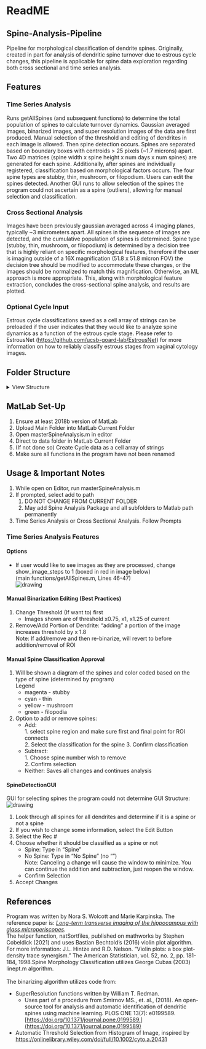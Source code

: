 # ReadME

## Spine-Analysis-Pipeline

Pipeline for morphological classification of dendrite spines.
Originally, created in part for analysis of dendritic spine turnover due to estrous cycle changes, this pipeline is applicable for spine data exploration regarding both cross sectional and time series analysis. 

## Features

### Time Series Analysis
Runs getAllSpines (and subsequent functions) to determine the total population of spines to calculate turnover dynamics. Gaussian averaged images, binarized images, and super resolution images of the data are first produced. Manual selection of the threshold and editing of dendrites in each image is allowed. Then spine detection occurs. Spines are separated based on boundary boxes with centroids > 25 pixels (~1.7 microns) apart. Two 4D matrices (spine width x spine height x num days x num spines) are generated for each spine. Additionally, after spines are individually registered, classification based on morphological factors occurs. The four spine types are stubby, thin, mushroom, or filopodium. Users can edit the spines detected. Another GUI runs to allow selection of the spines the program could not ascertain as a spine (outliers), allowing for manual selection and classification.

### Cross Sectional Analysis

Images have been previously gaussian averaged across 4 imaging planes, typically ~3 micrometers apart. All spines in the sequence of images are detected, and the cumulative population of spines is determined. Spine type (stubby, thin, mushroom, or filopodium) is determined by a decision tree that is highly reliant on specific morphological features, therefore if the user is imaging outside of a 16X magnification (51.8 x 51.8 micron FOV) the decision tree should be modified to accommodate these changes, or the images should be normalized to match this magnification. Otherwise, an ML approach is more appropriate. This, along with morphological feature extraction, concludes the cross-sectional spine analysis, and results are plotted.

### Optional Cycle Input

Estrous cycle classifications saved as a cell array of strings can be preloaded if the user indicates that they would like to analyze spine dynamics as a function of the estrous cycle stage. Please refer to EstrousNet (https://github.com/ucsb-goard-lab/EstrousNet) for more information on how to reliably classify estrous stages from vaginal cytology images.

## Folder Structure

<details>
  <summary>View Structure</summary>
  
  ### Main Folder
  1. README.md
  2. Data Folder
     * ImagesforAnalysis.png
     * cycle.mat (i.e for estrous cycle)
     * binarized
       * binarized images
       * superresolution
            * superresolution images
        * data
          * original images
  3. SpineAnalysisPackage
      * .gitattributes
      * masterSpineAnalysis.m
      * main functions
          * getAllSpines.m
          * crossSectionalSpineAnalysis.m
          * analyzeDendrite_NSWEdit.m
      * subfunctions
          * violinplot.m
          * getManualSpines.m
          * binarizeMeanGausProjection_NSWEdit.m
          * natsortfiles
              * natsortfiles.m
              * natsort.m
              * license.txt
              * html
                  * natsortfiles_doc.html
          * ClassesAndHelpers
              * Violin_2.m
              * pixel_intersection.m
              * linept.m
              * getDendriteInfoClass.m
              * getSpineMorphologyClass.m
              * getFilteredImageClass.m
</details>

## MatLab Set-Up
1. Ensure at least 2018b version of MatLab 
2. Upload Main Folder into MatLab Current Folder
3. Open masterSpineAnalysis.m in editor
4. Direct to data folder in MatLab Current Folder
5. (If not done so) Create Cycle data as a cell array of strings
6. Make sure all functions in the program have not been renamed

## Usage & Important Notes
1. While open on Editor, run masterSpineAnalysis.m
2. If prompted, select add to path
    1. DO NOT CHANGE FROM CURRENT FOLDER
    2. May add Spine Analysis Package and all subfolders to Matlab path permanently
3. Time Series Analysis or Cross Sectional Analysis. Follow Prompts

### Time Series Analysis Features
#### Options
* If user would like to see images as they are processed, change show_image_steps to 1 (boxed in red in image below)
<br> (main functions/getAllSpines.m, Lines 46-47) </br>
![drawing](https://docs.google.com/drawings/d/17j3hRAn6GlAhZiVCwBNxfo2EApU8rkuzxetJw54Rlg4/export/png)



#### Manual Binarization Editing (Best Practices)
  1. Change Threshold (If want to) first
      * Images shown are of threshold x0.75, x1, x1.25 of current
  2. Remove/Add Portion of Dendrite: “adding” a portion of the image increases threshold by x 1.8
      <br> Note: If add/remove and then re-binarize, will revert to before addition/removal of ROI </br>

#### Manual Spine Classification Approval
1. Will be shown a diagram of the spines and color coded based on the type of spine (determined by program)
<br>Legend</br>
      * magenta - stubby
      * cyan - thin
      * yellow - mushroom
      * green - filopodia
2. Option to add or remove spines:
   * Add:
     <br> 1. select spine region and make sure first and final point for ROI connects  </br> 
        2. Select the classification for the spine
        3. Confirm classification
   * Subtract:
        <br> 1. Choose spine number wish to remove </br>
        2. Confirm selection
   * Neither: Saves all changes and continues analysis

#### SpineDetectionGUI
GUI for selecting spines the program could not determine
    GUI Structure:
<br>![drawing](https://docs.google.com/drawings/d/1o0OSf1Kc4vRM7I8bdtr34yE2cf0N_oBoMo3K8hjxRKs/export/png)</br>
1. Look through all spines for all dendrites and determine if it is a spine or not a spine
2. If you wish to change some information, select the Edit Button
3. Select the Rec #
4. Choose whether it should be classified as a spine or not
    * Spine: Type in “Spine”
    * No Spine: Type in “No Spine” (no “”)
   <br>Note: Canceling a change will cause the window to minimize. You can continue the addition and subtraction, just reopen the window.</br>
    * Confirm Selection
5. Accept Changes

## References

Program was written by Nora S. Wolcott and Marie Karpinska. The reference paper is:
    _[Long-term transverse imaging of the hippocampus with glass microperiscopes](https://elifesciences.org/articles/75391)._
<br>The helper function, natSortfiles, published on mathworks by Stephen Cobeldick (2021) and uses Bastian Bechtold’s (2016) violin plot algorithm. For more information: J.L. Hintze and R.D. Nelson. “Violin plots: a box plot-density trace synergism.” The American Statistician, vol. 52, no. 2, pp. 181-184, 1998.Spine Morphology Classification utilizes George Cubas (2003) linept.m algorithm.</br>
<br>The binarizing algorithm utilizes code from:</br>
  * SuperResolution functions written by William T. Redman.
    * Uses part of a procedure from Smirnov MS., et. al., (2018). An open-source tool for analysis and automatic identification of dendritic spines using machine learning. PLOS ONE 13(7): e0199589. [https://doi.org/10.1371/journal.pone.0199589.](https://doi.org/10.1371/journal.pone.0199589)
  * Automatic Threshold Selection from Histogram of Image, inspired by https://onlinelibrary.wiley.com/doi/full/10.1002/cyto.a.20431
